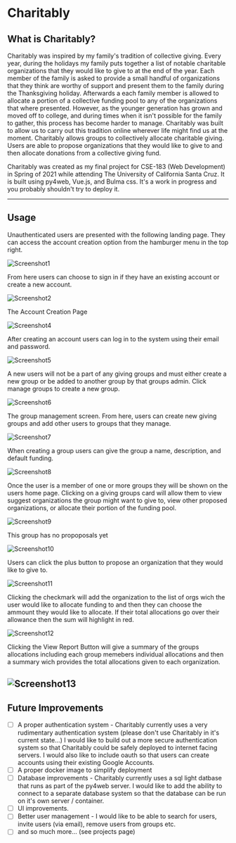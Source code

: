 # Charitably
## What is Charitably?
Charitably was inspired by my family's tradition of collective giving. Every year, during the holidays my family puts together a list of notable charitable organizations that they would like to give to at the end of the year. Each member of the family is asked to provide a small handful of organizations that they think are worthy of support and present them to the family during the Thanksgiving holiday. Afterwards a each family member is allowed to allocate a portion of a collective funding pool to any of the organizations that where presented. However, as the younger generation has grown and moved off to college, and during times when it isn't possible for the family to gather, this process has become harder to manage. Charitably was built to allow us to carry out this tradition online wherever life might find us at the moment. Charitably allows groups to collectively allocate charitable giving. Users are able to propose organizations that they would like to give to and then allocate donations from a collective giving fund.

Charitably was created as my final project for CSE-183 (Web Development) in Spring of 2021 while attending The University of California Santa Cruz. It is built using py4web, Vue.js, and Bulma css. It's a work in progress and you probably shouldn't try to deploy it.

---
## Usage
Unauthenticated users are presented with the following landing page. They can access the account creation option from the hamburger menu in the top right.

![Screenshot1](./Images/Screenshots/Screenshot1.png)

From here users can choose to sign in if they have an existing account or create a new account.

![Screenshot2](./Images/Screenshots/Screenshot2.png)

The Account Creation Page

![Screenshot4](./Images/Screenshots/Screenshot4.png)

After creating an account users can log in to the system using their email and password.

![Screenshot5](./Images/Screenshots/Screenshot5.png)

A new users will not be a part of any giving groups and must either create a new group or be added to another group by that groups admin. Click manage groups to create a new group.

![Screenshot6](./Images/Screenshots/Screenshot6.png)

The group management screen. From here, users can create new giving groups and add other users to groups that they manage.

![Screenshot7](./Images/Screenshots/Screenshot7.png)

When creating a group users can give the group a name, description, and default funding.

![Screenshot8](./Images/Screenshots/Screenshot8.png)

Once the user is a member of one or more groups they will be shown on the users home page. Clicking on a giving groups card will allow them to view suggest organizations the group might want to give to, view other proposed organizations, or allocate their portion of the funding pool.

![Screenshot9](./Images/Screenshots/Screenshot9.png)

This group has no propoposals yet 

![Screenshot10](./Images/Screenshots/Screenshot10.png)

Users can click the plus button to propose an organization that they would like to give to.

![Screenshot11](./Images/Screenshots/Screenshot11.png)

Clicking the checkmark will add the organization to the list of orgs wich the user would like to allocate funding to and then they can choose the ammount they would like to allocate. If their total allocations go over their allowance then the sum will highlight in red.

![Screenshot12](./Images/Screenshots/Screenshot12.png)

Clicking the View Report Button will give a summary of the groups allocations including each group memebers individual allocations and then a summary wich provides the total allocations given to each organization.

![Screenshot13](./Images/Screenshots/Screenshot13.png)
---
## Future Improvements
- [ ] A proper authentication system - Charitably currently uses a very rudimentary authentication system (please don't use Charitably in it's current state...) I would like to build out a more secure authentication system so that Charitably could be safely deployed to internet facing servers. I would also like to include oauth so that users can create accounts using their existing Google Accounts.
- [ ] A proper docker image to simplify deployment
- [ ] Database improvements - Charitably currently uses a sql light datbase that runs as part of the py4web server. I would like to add the ability to connect to a separate database system so that the database can be run on it's own server / container.
- [ ] UI improvements.
- [ ] Better user management - I would like to be able to search for users, invite users (via email), remove users from groups etc.
- [ ] and so much more... (see projects page)